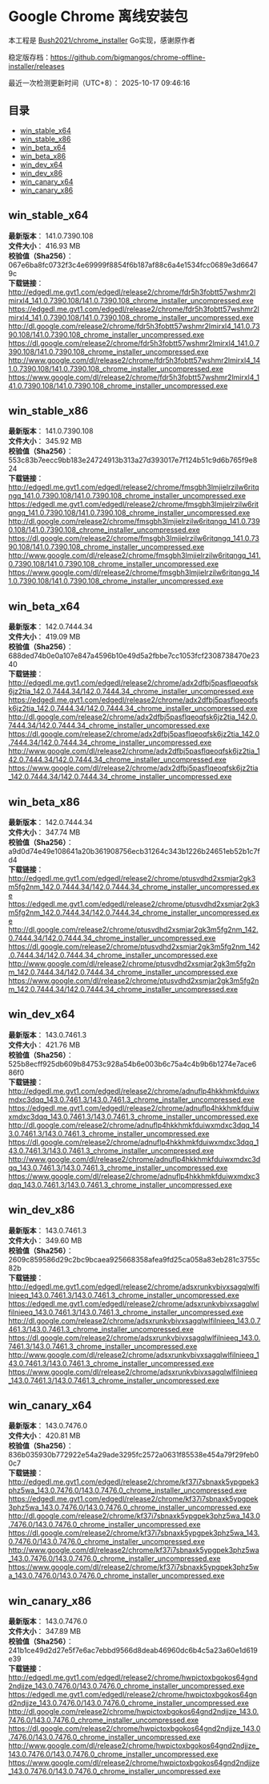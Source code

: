 # Google Chrome 离线安装包
本工程是 [Bush2021/chrome_installer](https://github.com/Bush2021/chrome_installer) Go实现，感谢原作者

稳定版存档：<https://github.com/bigmangos/chrome-offline-installer/releases>

最近一次检测更新时间（UTC+8）：
2025-10-17 09:46:16

## 目录
* [win_stable_x64](https://github.com/bigmangos/chrome-offline-installer?tab=readme-ov-file#win_stable_x64)
* [win_stable_x86](https://github.com/bigmangos/chrome-offline-installer?tab=readme-ov-file#win_stable_x86)
* [win_beta_x64](https://github.com/bigmangos/chrome-offline-installer?tab=readme-ov-file#win_beta_x64)
* [win_beta_x86](https://github.com/bigmangos/chrome-offline-installer?tab=readme-ov-file#win_beta_x86)
* [win_dev_x64](https://github.com/bigmangos/chrome-offline-installer?tab=readme-ov-file#win_dev_x64)
* [win_dev_x86](https://github.com/bigmangos/chrome-offline-installer?tab=readme-ov-file#win_dev_x86)
* [win_canary_x64](https://github.com/bigmangos/chrome-offline-installer?tab=readme-ov-file#win_canary_x64)
* [win_canary_x86](https://github.com/bigmangos/chrome-offline-installer?tab=readme-ov-file#win_canary_x86)

## win_stable_x64
**最新版本**： 141.0.7390.108  
**文件大小**： 416.93 MB  
**校验值（Sha256）**： 067e6ba8fc0732f3c4e69999f8854f6b187af88c6a4e1534fcc0689e3d66479c  
**下载链接**：
http://edgedl.me.gvt1.com/edgedl/release2/chrome/fdr5h3fobtt57wshmr2lmirxl4_141.0.7390.108/141.0.7390.108_chrome_installer_uncompressed.exe
https://edgedl.me.gvt1.com/edgedl/release2/chrome/fdr5h3fobtt57wshmr2lmirxl4_141.0.7390.108/141.0.7390.108_chrome_installer_uncompressed.exe
http://dl.google.com/release2/chrome/fdr5h3fobtt57wshmr2lmirxl4_141.0.7390.108/141.0.7390.108_chrome_installer_uncompressed.exe
https://dl.google.com/release2/chrome/fdr5h3fobtt57wshmr2lmirxl4_141.0.7390.108/141.0.7390.108_chrome_installer_uncompressed.exe
http://www.google.com/dl/release2/chrome/fdr5h3fobtt57wshmr2lmirxl4_141.0.7390.108/141.0.7390.108_chrome_installer_uncompressed.exe
https://www.google.com/dl/release2/chrome/fdr5h3fobtt57wshmr2lmirxl4_141.0.7390.108/141.0.7390.108_chrome_installer_uncompressed.exe
## win_stable_x86
**最新版本**： 141.0.7390.108  
**文件大小**： 345.92 MB  
**校验值（Sha256）**： 553c83b7eecc9bb183e24724913b313a27d393017e7f124b51c9d6b765f9e824  
**下载链接**：
http://edgedl.me.gvt1.com/edgedl/release2/chrome/fmsgbh3lmjielrzilw6ritqngq_141.0.7390.108/141.0.7390.108_chrome_installer_uncompressed.exe
https://edgedl.me.gvt1.com/edgedl/release2/chrome/fmsgbh3lmjielrzilw6ritqngq_141.0.7390.108/141.0.7390.108_chrome_installer_uncompressed.exe
http://dl.google.com/release2/chrome/fmsgbh3lmjielrzilw6ritqngq_141.0.7390.108/141.0.7390.108_chrome_installer_uncompressed.exe
https://dl.google.com/release2/chrome/fmsgbh3lmjielrzilw6ritqngq_141.0.7390.108/141.0.7390.108_chrome_installer_uncompressed.exe
http://www.google.com/dl/release2/chrome/fmsgbh3lmjielrzilw6ritqngq_141.0.7390.108/141.0.7390.108_chrome_installer_uncompressed.exe
https://www.google.com/dl/release2/chrome/fmsgbh3lmjielrzilw6ritqngq_141.0.7390.108/141.0.7390.108_chrome_installer_uncompressed.exe
## win_beta_x64
**最新版本**： 142.0.7444.34  
**文件大小**： 419.09 MB  
**校验值（Sha256）**： 688ded74b0e0a107e847a4596b10e49d5a2fbbe7cc1053fcf2308738470e2340  
**下载链接**：
http://edgedl.me.gvt1.com/edgedl/release2/chrome/adx2dfbj5pasflqeoqfsk6jz2tia_142.0.7444.34/142.0.7444.34_chrome_installer_uncompressed.exe
https://edgedl.me.gvt1.com/edgedl/release2/chrome/adx2dfbj5pasflqeoqfsk6jz2tia_142.0.7444.34/142.0.7444.34_chrome_installer_uncompressed.exe
http://dl.google.com/release2/chrome/adx2dfbj5pasflqeoqfsk6jz2tia_142.0.7444.34/142.0.7444.34_chrome_installer_uncompressed.exe
https://dl.google.com/release2/chrome/adx2dfbj5pasflqeoqfsk6jz2tia_142.0.7444.34/142.0.7444.34_chrome_installer_uncompressed.exe
http://www.google.com/dl/release2/chrome/adx2dfbj5pasflqeoqfsk6jz2tia_142.0.7444.34/142.0.7444.34_chrome_installer_uncompressed.exe
https://www.google.com/dl/release2/chrome/adx2dfbj5pasflqeoqfsk6jz2tia_142.0.7444.34/142.0.7444.34_chrome_installer_uncompressed.exe
## win_beta_x86
**最新版本**： 142.0.7444.34  
**文件大小**： 347.74 MB  
**校验值（Sha256）**： a9d0d74e49e108641a20b361908756ecb31264c343b1226b24651eb52b1c7fd4  
**下载链接**：
http://edgedl.me.gvt1.com/edgedl/release2/chrome/ptusvdhd2xsmjar2gk3m5fg2nm_142.0.7444.34/142.0.7444.34_chrome_installer_uncompressed.exe
https://edgedl.me.gvt1.com/edgedl/release2/chrome/ptusvdhd2xsmjar2gk3m5fg2nm_142.0.7444.34/142.0.7444.34_chrome_installer_uncompressed.exe
http://dl.google.com/release2/chrome/ptusvdhd2xsmjar2gk3m5fg2nm_142.0.7444.34/142.0.7444.34_chrome_installer_uncompressed.exe
https://dl.google.com/release2/chrome/ptusvdhd2xsmjar2gk3m5fg2nm_142.0.7444.34/142.0.7444.34_chrome_installer_uncompressed.exe
http://www.google.com/dl/release2/chrome/ptusvdhd2xsmjar2gk3m5fg2nm_142.0.7444.34/142.0.7444.34_chrome_installer_uncompressed.exe
https://www.google.com/dl/release2/chrome/ptusvdhd2xsmjar2gk3m5fg2nm_142.0.7444.34/142.0.7444.34_chrome_installer_uncompressed.exe
## win_dev_x64
**最新版本**： 143.0.7461.3  
**文件大小**： 421.76 MB  
**校验值（Sha256）**： 525b8ecff925db609b84753c928a54b6e003b6c75a4c4b9b6b1274e7ace686f0  
**下载链接**：
http://edgedl.me.gvt1.com/edgedl/release2/chrome/adnuflp4hkkhmkfduiwxmdxc3dqq_143.0.7461.3/143.0.7461.3_chrome_installer_uncompressed.exe
https://edgedl.me.gvt1.com/edgedl/release2/chrome/adnuflp4hkkhmkfduiwxmdxc3dqq_143.0.7461.3/143.0.7461.3_chrome_installer_uncompressed.exe
http://dl.google.com/release2/chrome/adnuflp4hkkhmkfduiwxmdxc3dqq_143.0.7461.3/143.0.7461.3_chrome_installer_uncompressed.exe
https://dl.google.com/release2/chrome/adnuflp4hkkhmkfduiwxmdxc3dqq_143.0.7461.3/143.0.7461.3_chrome_installer_uncompressed.exe
http://www.google.com/dl/release2/chrome/adnuflp4hkkhmkfduiwxmdxc3dqq_143.0.7461.3/143.0.7461.3_chrome_installer_uncompressed.exe
https://www.google.com/dl/release2/chrome/adnuflp4hkkhmkfduiwxmdxc3dqq_143.0.7461.3/143.0.7461.3_chrome_installer_uncompressed.exe
## win_dev_x86
**最新版本**： 143.0.7461.3  
**文件大小**： 349.60 MB  
**校验值（Sha256）**： 2609c859586d29c2bc9bcaea925668358afea9fd25ca058a83eb281c3755c82b  
**下载链接**：
http://edgedl.me.gvt1.com/edgedl/release2/chrome/adsxrunkvbivxsagqlwlfilnieeq_143.0.7461.3/143.0.7461.3_chrome_installer_uncompressed.exe
https://edgedl.me.gvt1.com/edgedl/release2/chrome/adsxrunkvbivxsagqlwlfilnieeq_143.0.7461.3/143.0.7461.3_chrome_installer_uncompressed.exe
http://dl.google.com/release2/chrome/adsxrunkvbivxsagqlwlfilnieeq_143.0.7461.3/143.0.7461.3_chrome_installer_uncompressed.exe
https://dl.google.com/release2/chrome/adsxrunkvbivxsagqlwlfilnieeq_143.0.7461.3/143.0.7461.3_chrome_installer_uncompressed.exe
http://www.google.com/dl/release2/chrome/adsxrunkvbivxsagqlwlfilnieeq_143.0.7461.3/143.0.7461.3_chrome_installer_uncompressed.exe
https://www.google.com/dl/release2/chrome/adsxrunkvbivxsagqlwlfilnieeq_143.0.7461.3/143.0.7461.3_chrome_installer_uncompressed.exe
## win_canary_x64
**最新版本**： 143.0.7476.0  
**文件大小**： 420.81 MB  
**校验值（Sha256）**： 836b035930b772922e54a29ade3295fc2572a0631f85538e454a79f29feb00c7  
**下载链接**：
http://edgedl.me.gvt1.com/edgedl/release2/chrome/kf37i7sbnaxk5ypgpek3phz5wa_143.0.7476.0/143.0.7476.0_chrome_installer_uncompressed.exe
https://edgedl.me.gvt1.com/edgedl/release2/chrome/kf37i7sbnaxk5ypgpek3phz5wa_143.0.7476.0/143.0.7476.0_chrome_installer_uncompressed.exe
http://dl.google.com/release2/chrome/kf37i7sbnaxk5ypgpek3phz5wa_143.0.7476.0/143.0.7476.0_chrome_installer_uncompressed.exe
https://dl.google.com/release2/chrome/kf37i7sbnaxk5ypgpek3phz5wa_143.0.7476.0/143.0.7476.0_chrome_installer_uncompressed.exe
http://www.google.com/dl/release2/chrome/kf37i7sbnaxk5ypgpek3phz5wa_143.0.7476.0/143.0.7476.0_chrome_installer_uncompressed.exe
https://www.google.com/dl/release2/chrome/kf37i7sbnaxk5ypgpek3phz5wa_143.0.7476.0/143.0.7476.0_chrome_installer_uncompressed.exe
## win_canary_x86
**最新版本**： 143.0.7476.0  
**文件大小**： 347.89 MB  
**校验值（Sha256）**： 241b1ce49d2d27e5f7e6ac7ebbd9566d8deab46960dc6b4c5a23a60e1d619e39  
**下载链接**：
http://edgedl.me.gvt1.com/edgedl/release2/chrome/hwpictoxbgokos64gnd2ndjjze_143.0.7476.0/143.0.7476.0_chrome_installer_uncompressed.exe
https://edgedl.me.gvt1.com/edgedl/release2/chrome/hwpictoxbgokos64gnd2ndjjze_143.0.7476.0/143.0.7476.0_chrome_installer_uncompressed.exe
http://dl.google.com/release2/chrome/hwpictoxbgokos64gnd2ndjjze_143.0.7476.0/143.0.7476.0_chrome_installer_uncompressed.exe
https://dl.google.com/release2/chrome/hwpictoxbgokos64gnd2ndjjze_143.0.7476.0/143.0.7476.0_chrome_installer_uncompressed.exe
http://www.google.com/dl/release2/chrome/hwpictoxbgokos64gnd2ndjjze_143.0.7476.0/143.0.7476.0_chrome_installer_uncompressed.exe
https://www.google.com/dl/release2/chrome/hwpictoxbgokos64gnd2ndjjze_143.0.7476.0/143.0.7476.0_chrome_installer_uncompressed.exe
